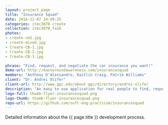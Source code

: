 ```yaml
---
layout: project_page
title: "Insurance Squad"
date: 2016-12-07 14:49:25
categories: itec3870 create
collection: itec3870_fa16
photos:
- create-cm1.jpg
- create-mixed.jpg
- Create-CB-1.jpg
- Create-CB-2.jpg
- Create-CB-3.jpg

phrase: "Find, request, and negotiate the car insurance you want!"
demo-url: http://mastermindawareness.com/insurancesquad
members: "Anthony D'Alessandro, Kaitlin Craig, Patrik Williams"
client: "Dr. Andrei Olifer"
client-url: http://www.ggc.edu/about-ggc/directory/andrei-olifer
description: "An easy to use application for real people to find, request and negotiate car insurance."
logo-full: thumb-flyer-insurancesquad.png
logo-thumb: thumb-flyer-insurancesquad.png
repo-url: https://github.com/soft-eng-practicum/insurancesquad
---
```


Detailed information about the {{ page.title }} development process.

<!-- lightgallery -->
<script src="https://code.jquery.com/jquery-2.2.4.min.js"></script>
<script src="https://cdn.jsdelivr.net/lightgallery/1.3.7/js/lightgallery.min.js"></script>
<script src="https://cdn.jsdelivr.net/g/lg-zoom"></script>

<script type="text/javascript">
    $(document).ready(function() {
    $("body").lightGallery({
    zoom: true,
    selector: 'a#lightgallery',
    selectWithin: 'body'
    });
    });
</script>

[ggc]: http://www.ggc.edu
[gunay-ggc]: http://www.ggc.edu/about-ggc/directory/cengiz-gunay
